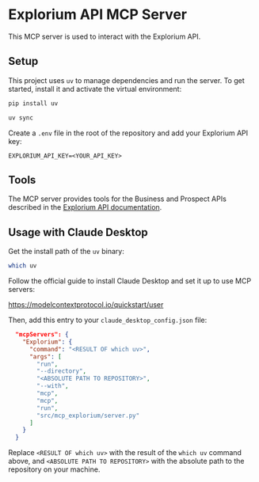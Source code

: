 # Explorium API MCP Server
This MCP server is used to interact with the Explorium API.

## Setup

This project uses `uv` to manage dependencies and run the server.
To get started, install it and activate the virtual environment:

```bash
pip install uv

uv sync
```

Create a `.env` file in the root of the repository and add your Explorium API key:

```
EXPLORIUM_API_KEY=<YOUR_API_KEY>
```

## Tools

The MCP server provides tools for the Business and Prospect APIs described in the [Explorium API documentation](https://developers.explorium.ai/reference/getting-started-with-explorium-admin).

## Usage with Claude Desktop

Get the install path of the `uv` binary:

```bash
which uv
```

Follow the official guide to install Claude Desktop and set it up to use MCP servers:

https://modelcontextprotocol.io/quickstart/user

Then, add this entry to your `claude_desktop_config.json` file:

```json
  "mcpServers": {
    "Explorium": {
      "command": "<RESULT OF which uv>",
      "args": [
        "run",
        "--directory",
        "<ABSOLUTE PATH TO REPOSITORY>",
        "--with",
        "mcp",
        "mcp",
        "run",
        "src/mcp_explorium/server.py"
      ]
    }
  }
```

Replace `<RESULT OF which uv>` with the result of the `which uv` command above, and `<ABSOLUTE PATH TO REPOSITORY>` with the absolute path to the repository on your machine.